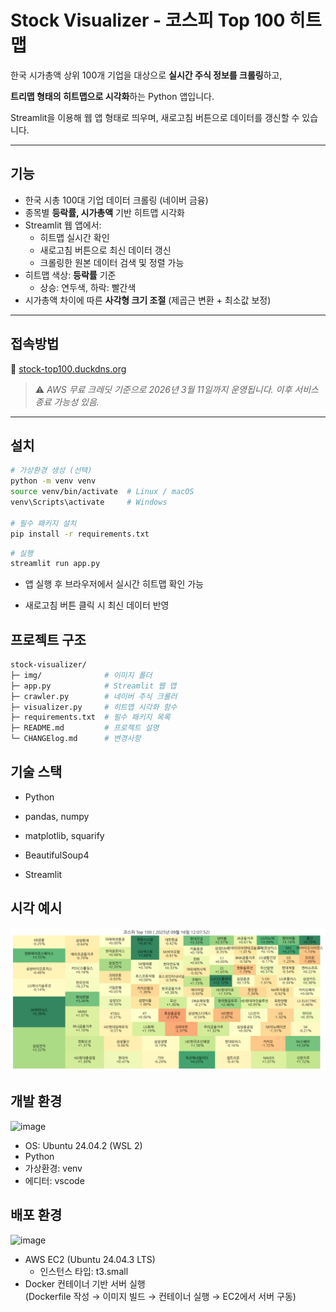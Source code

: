 # Stock Visualizer - 코스피 Top 100 히트맵

한국 시가총액 상위 100개 기업을 대상으로 **실시간 주식 정보를 크롤링**하고, 

**트리맵 형태의 히트맵으로 시각화**하는 Python 앱입니다.

Streamlit을 이용해 웹 앱 형태로 띄우며, 새로고침 버튼으로 데이터를 갱신할 수 있습니다.

---

## 기능

- 한국 시총 100대 기업 데이터 크롤링 (네이버 금융)
- 종목별 **등락률, 시가총액** 기반 히트맵 시각화
- Streamlit 웹 앱에서:
  - 히트맵 실시간 확인
  - 새로고침 버튼으로 최신 데이터 갱신
  - 크롤링한 원본 데이터 검색 및 정렬 가능
- 히트맵 색상: **등락률** 기준  
  - 상승: 연두색, 하락: 빨간색
- 시가총액 차이에 따른 **사각형 크기 조절** (제곱근 변환 + 최소값 보정)

---

## 접속방법
🔗 [stock-top100.duckdns.org](http://stock-top100.duckdns.org/)  
> ⚠️ *AWS 무료 크레딧 기준으로 2026년 3월 11일까지 운영됩니다. 이후 서비스 종료 가능성 있음.*

---

## 설치

```bash
# 가상환경 생성 (선택)
python -m venv venv
source venv/bin/activate  # Linux / macOS
venv\Scripts\activate     # Windows

# 필수 패키지 설치
pip install -r requirements.txt
```

```bash
# 실행
streamlit run app.py
```
- 앱 실행 후 브라우저에서 실시간 히트맵 확인 가능

- 새로고침 버튼 클릭 시 최신 데이터 반영

## 프로젝트 구조
```bash
stock-visualizer/
├─ img/              # 이미지 폴더
├─ app.py            # Streamlit 웹 앱
├─ crawler.py        # 네이버 주식 크롤러
├─ visualizer.py     # 히트맵 시각화 함수
├─ requirements.txt  # 필수 패키지 목록
├─ README.md         # 프로젝트 설명
└─ CHANGElog.md      # 변경사항
```
## 기술 스택

- Python

- pandas, numpy

- matplotlib, squarify

- BeautifulSoup4

- Streamlit

## 시각 예시
![alt text](img/sample.png)

## 개발 환경

<img width="158" height="58" alt="image" src="https://github.com/user-attachments/assets/413129de-64cd-4834-8601-615044fe0b1a" />

- OS: Ubuntu 24.04.2 (WSL 2)
- Python
- 가상환경: venv
- 에디터: vscode

## 배포 환경

<img width="206" height="60" alt="image" src="https://github.com/user-attachments/assets/4ceed7aa-38c2-446c-936d-a8541fba51a4" />


- AWS EC2 (Ubuntu 24.04.3 LTS)
  - 인스턴스 타입: t3.small
- Docker 컨테이너 기반 서버 실행  
  (Dockerfile 작성 → 이미지 빌드 → 컨테이너 실행 → EC2에서 서버 구동)
